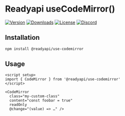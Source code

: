 # Readyapi useCodeMirror()

[![Version](https://img.shields.io/npm/v/%40readyapi/use-codemirror)](https://www.npmjs.com/package/@readyapi/use-codemirror)
[![Downloads](https://img.shields.io/npm/dm/%40readyapi/use-codemirror)](https://www.npmjs.com/package/@readyapi/use-codemirror)
[![License](https://img.shields.io/npm/l/%40scalar%2Fuse-codemirror)](https://www.npmjs.com/package/@readyapi/use-codemirror)
[![Discord](https://img.shields.io/discord/1135330207960678410?style=flat&color=5865F2)](https://discord.gg/scalar)

## Installation

```bash
npm install @readyapi/use-codemirror
```

## Usage

```vue
<script setup>
import { CodeMirror } from '@readyapi/use-codemirror'
</script>

<CodeMirror
  class="my-custom-class"
  content="const foobar = true"
  readOnly
  @change="(value) => …" />
```
